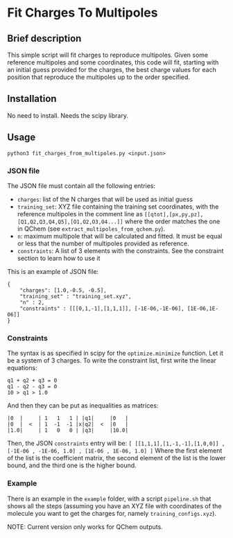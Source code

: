 # Fit Charges To Multipoles

## Brief description
This simple script will fit charges to reproduce multipoles. Given some reference multipoles
and some coordinates, this code will fit, starting with an initial guess provided for
the charges, the best charge values for each position that reproduce the multipoles
up to the order specified.

## Installation
No need to install. Needs the scipy library.

## Usage
`python3 fit_charges_from_multipoles.py <input.json>`

### JSON file
The JSON file must contain all the following entries:
- `charges`: list of the N charges that will be used as initial guess
- `training_set`: XYZ file containing the training set coordinates, with the reference multipoles in the comment line as `[[qtot],[px,py,pz],[Q1,Q2,Q3,Q4,Q5],[O1,O2,O3,O4...]]` where the order matches the one in QChem (see `extract_multipoles_from_qchem.py`).
- `n`: maximum multipole that will be calculated and fitted. It must be equal or less that the number of multipoles provided as reference.
- `constraints`: A list of 3 elements with the constraints. See the constraint section to learn how to use it

This is an example of JSON file:
```
{
    "charges": [1.0,-0.5, -0.5],
    "training_set" : "training_set.xyz",
    "n" : 2,
    "constraints" : [[[0,1,-1],[1,1,1]], [-1E-06,-1E-06], [1E-06,1E-06]]
}
```

### Constraints
The syntax is as specified in scipy for the `optimize.minimize` function. 
Let it be a system of 3 charges. To write the constraint list, 
first write the linear equations:
```
q1 + q2 + q3 = 0
q1 - q2 - q3 = 0
10 > q1 > 1.0
```
And then they can be put as inequalities as matrices:

```
|0  |     | 1   1   1 | |q1|     |0   |
|0  |  <  | 1  -1  -1 |x|q2|  <  |0   |
|1.0|     | 1   0   0 | |q3|     |10.0|
```
Then, the JSON `constraints` entry will be:
`[ [[1,1,1],[1,-1,-1],[1,0,0]] , [-1E-06 , -1E-06, 1.0] , [1E-06 , 1E-06, 1.0] ]`
Where the first element of the list is the coefficient matrix,
the second element of the list is the lower bound, and the third one is the higher bound. 

### Example
There is an example in the `example` folder, with a script `pipeline.sh` that shows 
all the steps (assuming you have an XYZ file with coordinates of the molecule you 
want to get the charges for, namely `training_configs.xyz`). 

NOTE: Current version only works for QChem outputs. 
